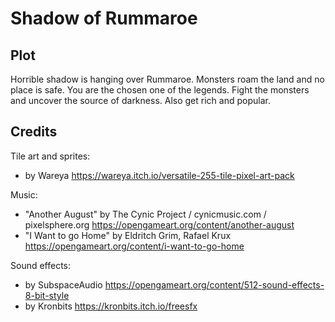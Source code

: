 # Shadow of Rummaroe

## Plot

Horrible shadow is hanging over Rummaroe. Monsters roam the land and no place is safe. You are the chosen one of the legends. Fight the monsters and uncover the source of darkness. Also get rich and popular.

## Credits

Tile art and sprites:

- by Wareya https://wareya.itch.io/versatile-255-tile-pixel-art-pack

Music:

- "Another August" by The Cynic Project / cynicmusic.com / pixelsphere.org https://opengameart.org/content/another-august
- "I Want to go Home" by Eldritch Grim, Rafael Krux https://opengameart.org/content/i-want-to-go-home

Sound effects:

- by SubspaceAudio https://opengameart.org/content/512-sound-effects-8-bit-style
- by Kronbits https://kronbits.itch.io/freesfx
